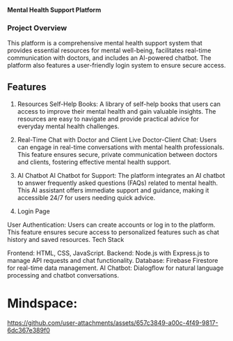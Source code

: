 #### Mental Health Support Platform
### Project Overview
This platform is a comprehensive mental health support system that provides essential resources for mental well-being, facilitates real-time communication with doctors, and includes an AI-powered chatbot. The platform also features a user-friendly login system to ensure secure access.

## Features
1. Resources
Self-Help Books: A library of self-help books that users can access to improve their mental health and gain valuable insights. The resources are easy to navigate and provide practical advice for everyday mental health challenges.

3. Real-Time Chat with Doctor and Client
Live Doctor-Client Chat: Users can engage in real-time conversations with mental health professionals. This feature ensures secure, private communication between doctors and clients, fostering effective mental health support.
4. AI Chatbot
AI Chatbot for Support: The platform integrates an AI chatbot to answer frequently asked questions (FAQs) related to mental health. This AI assistant offers immediate support and guidance, making it accessible 24/7 for users needing quick advice.
5. Login Page

User Authentication: Users can create accounts or log in to the platform. This feature ensures secure access to personalized features such as chat history and saved resources.
Tech Stack

Frontend: HTML, CSS, JavaScript.
Backend: Node.js with Express.js to manage API requests and chat functionality.
Database: Firebase Firestore for real-time data management.
AI Chatbot: Dialogflow for natural language processing and chatbot conversations.

# Mindspace:
https://github.com/user-attachments/assets/657c3849-a00c-4f49-9817-6dc367e389f0
